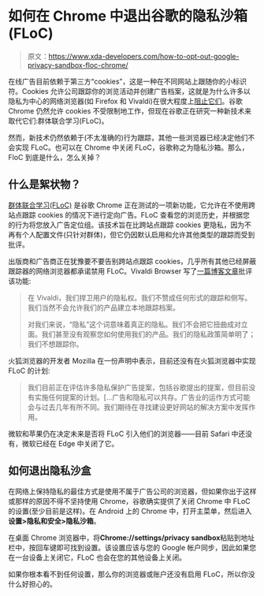 # 如何在 Chrome 中退出谷歌的隐私沙箱(FLoC)

> 原文：<https://www.xda-developers.com/how-to-opt-out-google-privacy-sandbox-floc-chrome/>

在线广告目前依赖于第三方“cookies”，这是一种在不同网站上跟随你的小标识符。Cookies 允许公司跟踪你的浏览活动并创建广告档案，这就是为什么许多以隐私为中心的网络浏览器(如 Firefox 和 Vivaldi)在很大程度上[阻止它们](https://www.xda-developers.com/firefox-android-enhanced-tracking-protection-block-redirect-tracking/)。谷歌 Chrome 仍然允许 cookies 不受限制地工作，但现在谷歌正在研究一种新技术来取代它们:群体联合学习(FLoC)。

然而，新技术仍然依赖于(不太准确的)行为跟踪，其他一些浏览器已经决定他们不会实现 FLoC。也可以在 Chrome 中关闭 FLoC，谷歌称之为隐私沙箱。那么，FloC 到底是什么，怎么关掉？

## 什么是絮状物？

[群体联合学习(FLoC)](https://www.xda-developers.com/duckduckgo-brave-and-vivaldi-will-block-googles-floc/) 是谷歌 Chrome 正在测试的一项新功能，它允许在不使用跨站点跟踪 cookies 的情况下进行定向广告。FLoC 查看您的浏览历史，并根据您的行为将您放入广告定位组。该技术旨在比跨站点跟踪 cookies 更隐私，因为不再有个人配置文件(只针对群体)，但它仍因默认启用和允许其他类型的跟踪而受到批评。

出版商和广告商正在犹豫要不要告别跨站点跟踪 cookies，几乎所有其他已经屏蔽跟踪器的网络浏览器都承诺禁用 FLoC。Vivaldi Browser 写了[一篇博客文章](https://vivaldi.com/blog/no-google-vivaldi-users-will-not-get-floced/)批评该功能:

> 在 Vivaldi，我们捍卫用户的隐私权。我们不赞成任何形式的跟踪和侧写。我们当然不会允许我们的产品建立本地跟踪档案。
> 
> 对我们来说，“隐私”这个词意味着真正的隐私。我们不会把它扭曲成对立面。我们甚至没有观察您如何使用我们的产品。我们的隐私政策简单明了；我们不想跟踪你。

火狐浏览器的开发者 Mozilla 在一份声明中表示，目前还没有在火狐浏览器中实现 FLoC 的计划:

> 我们目前正在评估许多隐私保护广告提案，包括谷歌提出的提案，但目前没有实施任何提案的计划。[...广告和隐私可以共存。广告业的运作方式可能会与过去几年有所不同。我们期待在寻找建设更好网站的解决方案中发挥作用。

微软和苹果仍在决定未来是否将 FLoC 引入他们的浏览器——目前 Safari 中还没有，微软已经在 Edge 中关闭了它。

## 如何退出隐私沙盒

在网络上保持隐私的最佳方式是使用不属于广告公司的浏览器，但如果你出于这样或那样的原因不得不坚持使用 Chrome，谷歌确实提供了关闭 Chrome 中 FLoC 的设置(至少目前是这样)。在 Android 上的 Chrome 中，打开主菜单，然后进入**设置>隐私和安全>隐私沙箱**。

在桌面 Chrome 浏览器中，将**Chrome://settings/privacy sandbox**粘贴到地址栏中，按回车键即可找到设置。该设置应该与您的 Google 帐户同步，因此如果您在一台设备上关闭它，FLoC 也会在您的其他设备上关闭。

如果你根本看不到任何设置，那么你的浏览器或账户还没有启用 FLoC，所以你没什么好担心的。